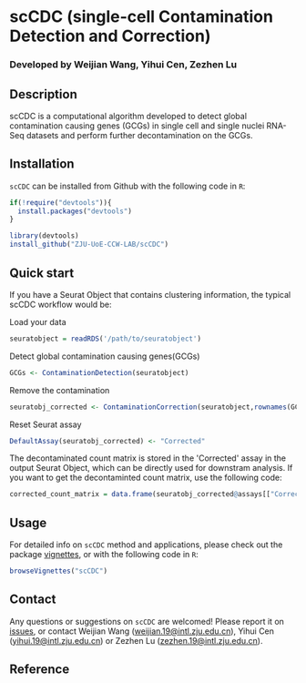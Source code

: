 # scCDC (single-cell Contamination Detection and Correction)
### Developed by Weijian Wang, Yihui Cen, Zezhen Lu

## Description
scCDC is a computational algorithm developed to detect global contamination causing genes (GCGs) in single cell and single nuclei RNA-Seq datasets and perform further decontamination on the GCGs.

## Installation

`scCDC` can be installed from Github with the following code in `R`:

``` R
if(!require("devtools")){
  install.packages("devtools")
}

library(devtools)
install_github("ZJU-UoE-CCW-LAB/scCDC")
```
## Quick start
If you have a Seurat Object that contains clustering information, the typical scCDC workflow would be:

Load your data
``` R
seuratobject = readRDS('/path/to/seuratobject')
```
Detect global contamination causing genes(GCGs)

``` R
GCGs <- ContaminationDetection(seuratobject)

```
Remove the contamination

``` R
seuratobj_corrected <- ContaminationCorrection(seuratobject,rownames(GCGs))
```
Reset Seurat assay


```R
DefaultAssay(seuratobj_corrected) <- "Corrected"
```

The decontaminated count matrix is stored in the 'Corrected' assay in the output Seurat Object, which can be directly used for downstram analysis. If you want to get the decontaminted count matrix, use the following code: 
```R
corrected_count_matrix = data.frame(seuratobj_corrected@assays[["Corrected"]]@counts)
```

## Usage

For detailed info on `scCDC` method and applications, please check out the package [vignettes](https://htmlpreview.github.io/?https://github.com/ZJU-UoE-CCW-LAB/scCDC/blob/main/inst/doc/scCDC.html), or with the following code in `R`: 

``` R
browseVignettes("scCDC")
```

## Contact

Any questions or suggestions on `scCDC` are welcomed! Please report it on [issues](https://github.com/ZJU-UoE-CCW-LAB/scCDC/issues), or contact Weijian Wang (<weijian.19@intl.zju.edu.cn>), Yihui Cen (<yihui.19@intl.zju.edu.cn>) or Zezhen Lu (<zezhen.19@intl.zju.edu.cn>).

## Reference
